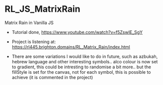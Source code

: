 # RL_JS_MatrixRain
Matrix Rain in Vanilla JS

- Tutorial done, https://www.youtube.com/watch?v=f5ZswIE_SgY 
- Project is listening at: https://rl445.brighton.domains/RL_Matrix_Rain/index.html 

- There are some variations I would like to do in future, such as azbukah, hebrew language and other interesting symbols.. 
    alco colour is now set to gradient, this could be intresting to randomise a bit more.. but the fillStyle is set for the canvas, not for each symbol, this is possible to achieve
    (it is commented in the project)

